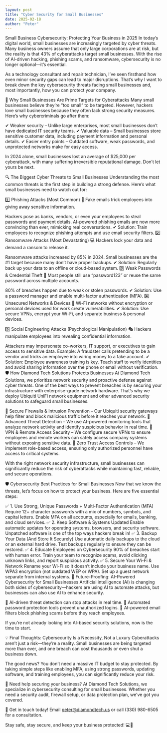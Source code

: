 ```yaml
---
layout: post
title: "Cyber Security for Small Businesses"
date: 2025-02-18
author: "Peter"
---
```

 Small Business Cybersecurity: Protecting Your Business in 2025
In today’s digital world, small businesses are increasingly targeted by cyber threats. Many business owners assume that only large corporations are at risk, but the reality is that 43% of cyberattacks target small businesses. With the rise of AI-driven hacking, phishing scams, and ransomware, cybersecurity is no longer optional—it’s essential.

As a technology consultant and repair technician, I’ve seen firsthand how even minor security gaps can lead to major disruptions. That’s why I want to break down the key cybersecurity threats facing small businesses and, most importantly, how you can protect your company.

🚨 Why Small Businesses Are Prime Targets for Cyberattacks
Many small businesses believe they’re “too small” to be targeted. However, hackers love small businesses because they often lack strong security measures. Here’s why cybercriminals go after them:

✔ Weaker security – Unlike large enterprises, most small businesses don’t have dedicated IT security teams.
✔ Valuable data – Small businesses store sensitive customer data, including payment information and personal details.
✔ Easier entry points – Outdated software, weak passwords, and unprotected networks make for easy access.

In 2024 alone, small businesses lost an average of $25,000 per cyberattack, with many suffering irreversible reputational damage. Don’t let yours be next.

🔍 The Biggest Cyber Threats to Small Businesses
Understanding the most common threats is the first step in building a strong defense. Here’s what small businesses need to watch out for:

1️⃣ Phishing Attacks (Most Common)
📧 Fake emails trick employees into giving away sensitive information.

Hackers pose as banks, vendors, or even your employees to steal passwords and payment details.
AI-powered phishing emails are now more convincing than ever, mimicking real conversations.
✔ Solution: Train employees to recognize phishing attempts and use email security filters.
2️⃣ Ransomware Attacks (Most Devastating)
💻 Hackers lock your data and demand a ransom to release it.

Ransomware attacks increased by 85% in 2024.
Small businesses are the #1 target because many don’t have proper backups.
✔ Solution: Regularly back up your data to an offline or cloud-based system.
3️⃣ Weak Passwords & Credential Theft
🔑 Most people still use “password123” or reuse the same password across multiple accounts.

80% of breaches happen due to weak or stolen passwords.
✔ Solution: Use a password manager and enable multi-factor authentication (MFA).
4️⃣ Unsecured Networks & Devices
📡 Wi-Fi networks without encryption or personal devices used for work create vulnerabilities.
✔ Solution: Use secure VPNs, encrypt your Wi-Fi, and separate business & personal devices.

5️⃣ Social Engineering Attacks (Psychological Manipulation)
🎭 Hackers manipulate employees into revealing confidential information.

Attackers may impersonate co-workers, IT support, or executives to gain access to sensitive data.
Example: A fraudster calls pretending to be a vendor and tricks an employee into wiring money to a fake account.
✔ Solution: Employee awareness training is key. Teach staff to verify identities and avoid sharing information over the phone or email without verification.
🛡️ How Diamond Tech Solutions Protects Businesses
At Diamond Tech Solutions, we prioritize network security and proactive defense against cyber threats. One of the best ways to prevent breaches is by securing your infrastructure with enterprise-grade network hardware. That’s why we deploy Ubiquiti UniFi network equipment and other advanced security solutions to safeguard small businesses.

🔹 Secure Firewalls & Intrusion Prevention – Our Ubiquiti security gateways help filter and block malicious traffic before it reaches your network.
🔹 Advanced Threat Detection – We use AI-powered monitoring tools that analyze network activity and identify suspicious behavior in real time.
🔹 VPN & Remote Access Security – We configure secure VPNs to ensure employees and remote workers can safely access company systems without exposing sensitive data.
🔹 Zero Trust Access Controls – We implement role-based access, ensuring only authorized personnel have access to critical systems.

With the right network security infrastructure, small businesses can significantly reduce the risk of cyberattacks while maintaining fast, reliable, and secure operations.

🛡️ Cybersecurity Best Practices for Small Businesses
Now that we know the threats, let’s focus on how to protect your business. Here are five essential steps:

✅ 1. Use Strong, Unique Passwords + Multi-Factor Authentication (MFA)
Require 12+ character passwords with a mix of numbers, symbols, and capital letters.
Enable MFA on all accounts, especially for emails, banking, and cloud services.
✅ 2. Keep Software & Systems Updated
Enable automatic updates for operating systems, browsers, and security software.
Unpatched software is one of the top ways hackers break in!
✅ 3. Backup Your Data (And Store It Securely)
Use automatic daily backups to the cloud or an external hard drive.
Test backups regularly to ensure they can be restored.
✅ 4. Educate Employees on Cybersecurity
90% of breaches start with human error.
Train your team to recognize scams, avoid clicking unknown links, and report suspicious activity.
✅ 5. Secure Your Wi-Fi & Network
Rename your Wi-Fi so it doesn’t include your business name.
Use WPA3 encryption (not outdated WEP or WPA).
Set up a guest network separate from internal systems.
🔮 Future-Proofing: AI-Powered Cybersecurity for Small Businesses
Artificial intelligence (AI) is changing both sides of cybersecurity—hackers are using AI to automate attacks, but businesses can also use AI to enhance security.

🔹 AI-driven threat detection can stop attacks in real time.
🔹 Automated password protection tools prevent unauthorized logins.
🔹 AI-powered email filters block phishing scams before they reach employees.

If you’re not already looking into AI-based security solutions, now is the time to start.

💡 Final Thoughts: Cybersecurity Is a Necessity, Not a Luxury
Cyberattacks aren’t just a risk—they’re a reality. Small businesses are being targeted more than ever, and one breach can cost thousands or even shut a business down.

The good news? You don’t need a massive IT budget to stay protected. By taking simple steps like enabling MFA, using strong passwords, updating software, and training employees, you can significantly reduce your risk.

🚀 Need help securing your business? At Diamond Tech Solutions, we specialize in cybersecurity consulting for small businesses. Whether you need a security audit, firewall setup, or data protection plan, we’ve got you covered.

📩 Get in touch today! Email peter@diamondtech.us or call (330) 980-6505 for a consultation.

Stay safe, stay secure, and keep your business protected! 💻🔐